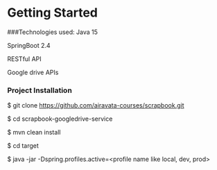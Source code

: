 # Getting Started

###Technologies used:
Java 15

SpringBoot 2.4

RESTful API

Google drive APIs

### Project Installation
$ git clone https://github.com/airavata-courses/scrapbook.git

$ cd scrapbook-googledrive-service

$ mvn clean install

$ cd target

$ java -jar -Dspring.profiles.active=<profile name like local, dev, prod> <jar name with extension>

